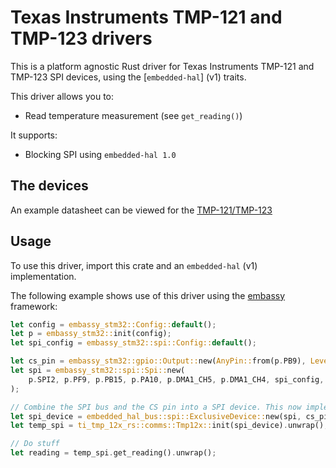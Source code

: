 # Texas Instruments TMP-121 and TMP-123 drivers

This is a platform agnostic Rust driver for Texas Instruments TMP-121 and
TMP-123 SPI devices, using the [`embedded-hal`] (v1) traits.

This driver allows you to:

- Read temperature measurement (see `get_reading()`)

It supports:

- Blocking SPI using `embedded-hal 1.0`

## The devices

An example datasheet can be viewed for the
[TMP-121/TMP-123](https://www.ti.com/lit/ds/symlink/tmp121.pdf)

## Usage

To use this driver, import this crate and an `embedded-hal` (v1) implementation.

The following example shows use of this driver using the
[embassy](https://embassy.dev/) framework:

```rust
let config = embassy_stm32::Config::default();
let p = embassy_stm32::init(config);
let spi_config = embassy_stm32::spi::Config::default();

let cs_pin = embassy_stm32::gpio::Output::new(AnyPin::from(p.PB9), Level::High, Speed::VeryHigh);
let spi = embassy_stm32::spi::Spi::new(
    p.SPI2, p.PF9, p.PB15, p.PA10, p.DMA1_CH5, p.DMA1_CH4, spi_config,
);

// Combine the SPI bus and the CS pin into a SPI device. This now implements SpiDevice!
let spi_device = embedded_hal_bus::spi::ExclusiveDevice::new(spi, cs_pin, embassy_time::Delay).unwrap();
let temp_spi = ti_tmp_12x_rs::comms::Tmp12x::init(spi_device).unwrap();

// Do stuff
let reading = temp_spi.get_reading().unwrap();
```
